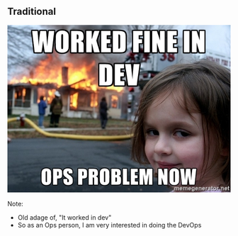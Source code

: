 ## Traditional

![Worked in Dev meme](img/worked-in-dev.jpg)<!-- .element: style="border:0;background-color:inherit;margin:0" -->

Note:
* Old adage of, "It worked in dev"
* So as an Ops person, I am very interested in doing the DevOps
